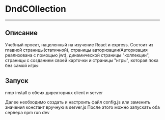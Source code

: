 <h1> DndCOllection </h1>
<hr>
<h2> Описание </h2> 
Учебный проект, нацеленный на изучение React и express.
Состоит из главной страницы(статичной), страницы авторизации(Авторизация реализована с помощью jwt), динамической страницы "коллекции", страницы с созданием своей карточки и страницы "игры", которая пока без самой игры
<h4>
<h2> Запуск </h2> 
    nmp install
в обеих директориях client и server

Далее необходимо создать и настроить файл config.js или заменить значения констант вручную в server.js
После этого можно запускать оба сервера
  npm run dev
  

